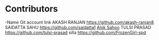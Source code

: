 # Contributors
-Name          Git account link
AKASH RANJAN   https://github.com/akash-ranjan8
SAIDATTA SAHU  https://github.com/saidatta1
[Alok Sahoo](https://github.com/aloks98)
TULSI PRASAD   https://github.com/tulsi-prasad
silla          https://github.com/FrozenGirl-spd

